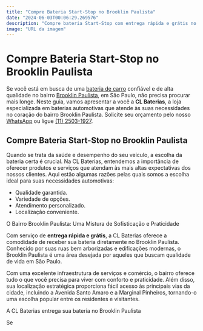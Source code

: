 ```yaml
---
title: "Compre Bateria Start-Stop no Brooklin Paulista"
date: "2024-06-03T00:06:29.269576"
description: "Compre bateria Start-Stop com entrega rápida e grátis no Brooklin Paulista. CL "
image: "URL da imagem"
---
```

# Compre Bateria Start-Stop no Brooklin Paulista

Se você está em busca de uma [bateria de carro](https://www.clbaterias.com.br/bateria-de-carro) confiável e de alta qualidade no bairro <a href="https://www.google.com/maps/place/Brooklin+Paulista,+S%C3%A3o+Paulo+-+SP/data=!4m2!3m1!1s0x94ce5a2c17b8c7a5:0x2a497b9f8f678c7d?sa=X&amp;ved=1t:242&amp;ictx=111" target="_blank" rel="noopener">Brooklin Paulista</a>, em São Paulo, não precisa procurar mais longe. Neste guia, vamos apresentar a você a **CL Baterias**, a loja especializada em baterias automotivas que atende às suas necessidades no coração do bairro Brooklin Paulista. Solicite seu orçamento pelo nosso [WhatsApp](https://api.whatsapp.com/send?phone=5511934986472) ou ligue [(11) 2503-1927](tel:+551125031927).

## Compre Bateria Start-Stop no Brooklin Paulista

Quando se trata da saúde e desempenho do seu veículo, a escolha da bateria certa é crucial. Na CL Baterias, entendemos a importância de oferecer produtos e serviços que atendam às mais altas expectativas dos nossos clientes. Aqui estão algumas razões pelas quais somos a escolha ideal para suas necessidades automotivas:

* Qualidade garantida.
* Variedade de opções.
* Atendimento personalizado.
* Localização conveniente.

O Bairro Brooklin Paulista: Uma Mistura de Sofisticação e Praticidade

Com serviço de **entrega rápida e grátis**, a CL Baterias oferece a comodidade de receber sua bateria diretamente no Brooklin Paulista. Conhecido por suas ruas bem arborizadas e edificações modernas, o Brooklin Paulista é uma área desejada por aqueles que buscam qualidade de vida em São Paulo.

Com uma excelente infraestrutura de serviços e comércio, o bairro oferece tudo o que você precisa para viver com conforto e praticidade. Além disso, sua localização estratégica proporciona fácil acesso às principais vias da cidade, incluindo a Avenida Santo Amaro e a Marginal Pinheiros, tornando-o uma escolha popular entre os residentes e visitantes.

A CL Baterias entrega sua bateria no Brooklin Paulista

Se
